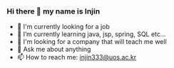 ### Hi there 👋 my name is Injin


- 🔭 I'm currently looking for a job
- 🌱 I’m currently learning java, jsp, spring, SQL etc...
- 🤔 I'm looking for a company that will teach me well
- 💬 Ask me about anything
- 📫 How to reach me: injin333@uos.ac.kr
